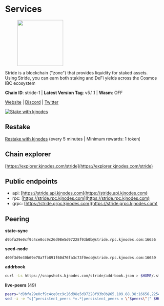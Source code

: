 # Services

<figure><img src="https://raw.githubusercontent.com/kj89/testnet_manuals/main/pingpub/logos/stride.png" width="150" alt=""><figcaption></figcaption></figure>

Stride is a blockchain ("zone") that provides liquidity for staked assets.  Using Stride, you can earn both staking and DeFi yields across the Cosmos IBC ecosystem

**Chain ID**: stride-1 | **Latest Version Tag**: v5.1.1 | **Wasm**: OFF

[Website](https://stride.zone) | [Discord](https://discord.gg/mzQZ8dAE7u) | [Twitter](https://twitter.com/stride_zone)

[![Stake with kjnodes](https://i.ibb.co/cr44Q8j/button-stake-with-kjnodes.png)](https://restake.app/stride/stridevaloper1j8gkhtllnp252l6g6zwzea30e7pvzqttr9768n)

## Restake

[Restake with kjnodes](https://restake.app/stride/stridevaloper1j8gkhtllnp252l6g6zwzea30e7pvzqttr9768n) (every 5 minutes | Minimum rewards: 1 token)
## Chain explorer
[https://explorer.kjnodes.com/stride](https://explorer.kjnodes.com/stride)

## Public endpoints

* api: [https://stride.api.kjnodes.com](https://stride.api.kjnodes.com)
* rpc: [https://stride.rpc.kjnodes.com](https://stride.rpc.kjnodes.com)
* grpc: [https://stride.grpc.kjnodes.com](https://stride.grpc.kjnodes.com)

## Peering

**state-sync**

```text
d9bfa29e0cf9c4ce0cc9c26d98e5d97228f93b0b@stride.rpc.kjnodes.com:16656
```

**seed-node**

```text
400f3d9e30b69e78a7fb891f60d76fa3c73f0ecc@stride.rpc.kjnodes.com:16659
```

**addrbook**
```bash
curl -Ls https://snapshots.kjnodes.com/stride/addrbook.json > $HOME/.stride/config/addrbook.json
```

**live-peers** (49)
```bash
peers="d9bfa29e0cf9c4ce0cc9c26d98e5d97228f93b0b@65.109.88.38:16656,2254e6968e5c7ebc98ef5b79b388502fa44e10e1@5.161.134.44:26656,5dbe792854b8f81df6c6fe5b7aa64d60b27f6100@137.184.235.212:26656,a3f95b0b15c31a68a7535f6068c4e14b95e90dcf@65.109.92.240:21016,04b797b5a56fb939a97a3c7d9c3230d09b85e8d7@93.189.30.118:26656,e1b058e5cfa2b836ddaa496b10911da62dcf182e@138.201.8.248:26656,463b1dc6903455575079572fb23407be586f2a4b@185.16.39.37:26656,f8e2f80a8c58e6f53cc4940f5f1eac55c9067480@35.247.153.164:26656,d056dcd5ac8dddb23e2962a5ade6ee51f9bfd785@162.19.89.8:10456,222b5f1f8f8b4933c1913818ab2b7379c282b4e2@65.108.75.107:11656,8d7d0f32d53467c4d5e8871faf4ec58ea970fed2@157.90.179.182:26456,e726816f42831689eab9378d5d577f1d06d25716@176.9.188.21:26656,157000d06040f2a7b981c6f062da0c9da0e6e6af@194.163.163.0:26656,d36ac7580cc8907a00b0add8c3b047caea6df4ed@107.155.67.202:26636,3963b7cd5230ae2ba6800375421982d535a133e3@35.79.215.251:26656,05eec003db41d7ff47a317ef59f83e31bdca23c3@78.107.234.44:26656,adb43211d022eae2a0c2bcfb5bfd5e19195320c1@65.108.137.38:26656,a7d96dc929824613315dcc1c90fee119f28cc51f@164.152.160.155:26656,5383a21cf2d5e513aea2c3e430133f31aa2e5d00@138.201.32.103:26656,5093547fdf0430143ac66b4ee55d80e6542a6c10@217.174.247.163:26656,fb24bc1de8c563e822897fba89bf150c602f3123@198.244.178.213:26656,7f59a1a99ab51bc9c15ea8e58e8c81418584525f@89.58.63.156:26656,6856de6f0c70a850db2b58deb43d568fced4a524@35.208.80.214:26656,a757fc9ea95a7f643d392ec9fdaa31cbf06e76d9@195.3.221.21:12256,1387946c04bceb472113f657f55f670f71709230@65.108.4.188:12256,f602040562935873815a5ac23cb1ac7dd8821b76@176.9.22.117:26656,0dfe60f0c62711a5ab13387cf1cc87e78b272336@167.235.219.99:27005,ea6a7b2f366bc343f0670f1673fd86001dd08eb0@65.108.122.246:26636,9ee75491e354965d8bfd8434aa093f8613bc1dce@65.108.238.103:12256,df3f533e6b9776c11f08da804edcb810cbdd2080@65.108.234.23:12256,06c309d890fe6a1e7d2ac0a600ab077d1e793e18@51.195.89.43:10156,e3eec2c5caa8723b9ee873a2c2fb3124bd083c1d@65.108.200.49:26996,d77e7918b9f9e21ee60a8e03075ca3e5f7353912@162.55.4.253:26656,d1008e1bfa6b0d1b317c69c08a80ced4a5b096bc@65.108.202.143:26656,a77173bc4f4171fec0ac56b37c18e0ba6e5f80a4@65.108.226.44:31656,615ebc348998f7f050763dd0a9201e8f61e8fc07@35.210.78.199:26656,03ea9949005f23540a66cc54b0b4ac4e7832e8a6@65.109.53.244:16656,0cfae6252c8d52a6d8103139b2f524af4bf9a4f0@104.197.4.37:26656,4e1c2471efb89239fb04a4b75f9f87177fd91d00@95.217.151.243:26656,ebc272824924ea1a27ea3183dd0b9ba713494f83@185.16.39.158:26886,18704d8ffb35d412adb3fb8eea62c894cf175e75@86.48.26.130:26656,bbe196ec7c537e9dac0d2575350a1aa64700cdef@129.213.159.218:26656,8fff37214fb0ef622f1c09dccb22d6321e004c3e@109.123.242.163:50056,c67eb8bd9eaaed66565866906ecbe9ae28202602@65.108.195.18:16656,cc35475fe1f7c345af0ea8a692f3b4b41c8f12a2@116.202.36.240:10156,233e06cfa51d53e186afe032e848f5c9f5cd4a01@83.171.248.3:26656,f5732d5a406bdbbf08acad017c0993c0aa8ebe70@34.145.16.183:26656,cd680cc992983e5c8244b5529034a2e362e7a6d3@93.159.134.157:26656,44e797771bff124693e63a8ec331d42873cf2ae2@95.217.202.49:35656"
sed -i -e "s|^persistent_peers *=.*|persistent_peers = \"$peers\"|" $HOME/.stride/config/config.toml
```
